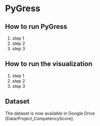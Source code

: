 # PyGress

## How to run PyGress
1. step 1
2. step 2
3. step 3

## How to run the visualization
1. step 1
2. step 2
3. step 3

## Dataset
The dataset is now available in Google Drive [Data/Project_CompetencyScore].
